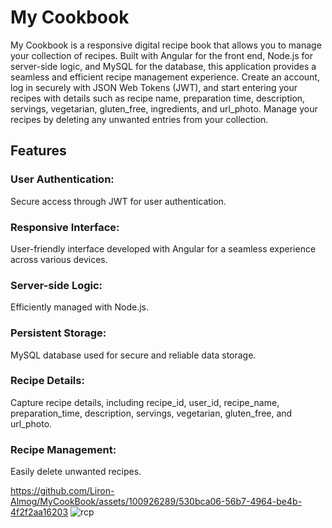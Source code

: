 
# My Cookbook

My Cookbook is a responsive digital recipe book that allows you to manage your collection of recipes. Built with Angular for the front end, Node.js for server-side logic, and MySQL for the database, this application provides a seamless and efficient recipe management experience. Create an account, log in securely with JSON Web Tokens (JWT), and start entering your recipes with details such as recipe name, preparation time, description, servings, vegetarian, gluten_free, ingredients, and url_photo. Manage your recipes by deleting any unwanted entries from your collection.

## Features
### User Authentication:
Secure access through JWT for user authentication.
### Responsive Interface: 
User-friendly interface developed with Angular for a seamless experience across various devices.
### Server-side Logic: 
Efficiently managed with Node.js.
### Persistent Storage: 
MySQL database used for secure and reliable data storage.
### Recipe Details: 
Capture recipe details, including recipe_id, user_id, recipe_name, preparation_time, description, servings, vegetarian, gluten_free, and url_photo.
### Recipe Management:
Easily delete unwanted recipes.


https://github.com/Liron-Almog/MyCookBook/assets/100926289/530bca06-56b7-4964-be4b-4f2f2aa16203
![rcp](https://github.com/Liron-Almog/MyCookBook/assets/100926289/8a290dcb-aed2-4f1c-9451-f7b98af3b34d)

